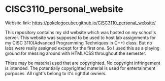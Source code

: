 # CISC3110_personal_website

Website link: https://pokelegocuber.github.io/CISC3110_personal_website/

This repository contains my old website which was hosted on my school's server. This website was supposed to be used to host lab assignments for my CISC 3110(Advanced Programming Techniques in C++) class. But no labs were really assigned except for the first one. So I used this as a playing ground for messing around with HTML/CSS throughout the semester.

There may be material used that are copyrighted. No copyright infringement is intended. The potentially copyrighted material is used for entertainment purposes. All right's belong to it's rightful owners. 
